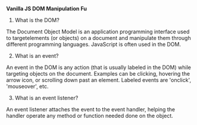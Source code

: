 **Vanilla JS DOM Manipulation Fu**

1. What is the DOM?

The Document Object Model is an application programming interface used to targetelements (or objects) on a document and manipulate them through different programming languages. JavaScript is often used in the DOM.

2. What is an event?

An event in the DOM is any action (that is usually labeled  in the DOM) while targeting objects on the document. Examples can be clicking, hovering the arrow icon, or scrolling down past an element. Labeled events are 'onclick', 'mouseover', etc.

3. What is an event listener?

An event listener attaches the event to the event handler, helping the handler  operate any method or  function needed done on the object.

